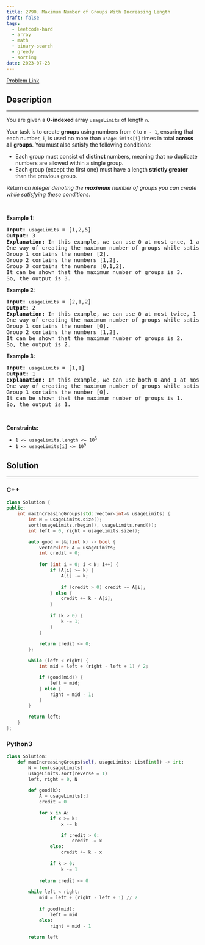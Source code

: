 ```yaml
---
title: 2790. Maximum Number of Groups With Increasing Length
draft: false
tags: 
  - leetcode-hard
  - array
  - math
  - binary-search
  - greedy
  - sorting
date: 2023-07-23
---
```


[Problem Link](https://leetcode.com/problems/maximum-number-of-groups-with-increasing-length/)

## Description

---
<p>You are given a <strong>0-indexed</strong> array <code>usageLimits</code> of length <code>n</code>.</p>

<p>Your task is to create <strong>groups</strong> using numbers from <code>0</code> to <code>n - 1</code>, ensuring that each number, <code>i</code>, is used no more than <code>usageLimits[i]</code> times in total <strong>across all groups</strong>. You must also satisfy the following conditions:</p>

<ul>
	<li>Each group must consist of <strong>distinct </strong>numbers, meaning that no duplicate numbers are allowed within a single group.</li>
	<li>Each group (except the first one) must have a length <strong>strictly greater</strong> than the previous group.</li>
</ul>

<p>Return <em>an integer denoting the <strong>maximum</strong> number of groups you can create while satisfying these conditions.</em></p>

<p>&nbsp;</p>
<p><strong class="example">Example 1:</strong></p>

<pre>
<strong>Input:</strong> <code>usageLimits</code> = [1,2,5]
<strong>Output:</strong> 3
<strong>Explanation:</strong> In this example, we can use 0 at most once, 1 at most twice, and 2 at most five times.
One way of creating the maximum number of groups while satisfying the conditions is: 
Group 1 contains the number [2].
Group 2 contains the numbers [1,2].
Group 3 contains the numbers [0,1,2]. 
It can be shown that the maximum number of groups is 3. 
So, the output is 3. </pre>

<p><strong class="example">Example 2:</strong></p>

<pre>
<strong>Input:</strong> <code>usageLimits</code> = [2,1,2]
<strong>Output:</strong> 2
<strong>Explanation:</strong> In this example, we can use 0 at most twice, 1 at most once, and 2 at most twice.
One way of creating the maximum number of groups while satisfying the conditions is:
Group 1 contains the number [0].
Group 2 contains the numbers [1,2].
It can be shown that the maximum number of groups is 2.
So, the output is 2. 
</pre>

<p><strong class="example">Example 3:</strong></p>

<pre>
<strong>Input:</strong> <code>usageLimits</code> = [1,1]
<strong>Output:</strong> 1
<strong>Explanation:</strong> In this example, we can use both 0 and 1 at most once.
One way of creating the maximum number of groups while satisfying the conditions is:
Group 1 contains the number [0].
It can be shown that the maximum number of groups is 1.
So, the output is 1. 
</pre>

<p>&nbsp;</p>
<p><strong>Constraints:</strong></p>

<ul>
	<li><code>1 &lt;= usageLimits.length &lt;= 10<sup>5</sup></code></li>
	<li><code>1 &lt;= usageLimits[i] &lt;= 10<sup>9</sup></code></li>
</ul>


## Solution

---
### C++
``` cpp title='maximum-number-of-groups-with-increasing-length'
class Solution {
public:
    int maxIncreasingGroups(std::vector<int>& usageLimits) {
        int N = usageLimits.size();
        sort(usageLimits.rbegin(), usageLimits.rend());
        int left = 0, right = usageLimits.size();

        auto good = [&](int k) -> bool {
            vector<int> A = usageLimits;
            int credit = 0;
            
            for (int i = 0; i < N; i++) {
                if (A[i] >= k) {
                    A[i] -= k;
                    
                    if (credit > 0) credit -= A[i];
                } else {
                    credit += k - A[i];
                }
                
                if (k > 0) {
                    k -= 1;
                }
            }
            
            return credit <= 0;
        };

        while (left < right) {
            int mid = left + (right - left + 1) / 2;

            if (good(mid)) {
                left = mid;
            } else {
                right = mid - 1;
            }
        }

        return left;
    }
};

```
### Python3
``` py title='maximum-number-of-groups-with-increasing-length'
class Solution:
    def maxIncreasingGroups(self, usageLimits: List[int]) -> int:
        N = len(usageLimits)
        usageLimits.sort(reverse = 1)
        left, right = 0, N
        
        def good(k):            
            A = usageLimits[:]
            credit = 0

            for x in A:
                if x >= k:
                    x -= k

                    if credit > 0:
                        credit -= x
                else:
                    credit += k - x
                
                if k > 0:
                    k -= 1
            
            return credit <= 0
        
        while left < right:
            mid = left + (right - left + 1) // 2
            
            if good(mid):    
                left = mid
            else:
                right = mid - 1
        
        return left
    
        
        
```


